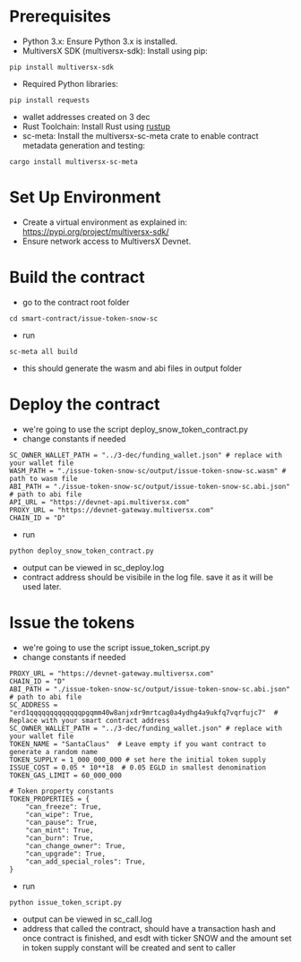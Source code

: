 # Prerequisites

- Python 3.x: Ensure Python 3.x is installed.
- MultiversX SDK (multiversx-sdk): Install using pip:
```shell
pip install multiversx-sdk
```
- Required Python libraries:
```shell
pip install requests
```
- wallet addresses created on 3 dec
- Rust Toolchain: Install Rust using [rustup](https://rustup.rs/)
- sc-meta: Install the multiversx-sc-meta crate to enable contract metadata generation and testing:
```
cargo install multiversx-sc-meta
```
# Set Up Environment
- Create a virtual environment as explained in: https://pypi.org/project/multiversx-sdk/
- Ensure network access to MultiversX Devnet.

# Build the contract
- go to the contract root folder
```
cd smart-contract/issue-token-snow-sc
```
- run
```
sc-meta all build
```
- this should generate the wasm and abi files in output folder

# Deploy the contract
- we're going to use the script deploy_snow_token_contract.py
- change constants if needed
```
SC_OWNER_WALLET_PATH = "../3-dec/funding_wallet.json" # replace with your wallet file
WASM_PATH = "./issue-token-snow-sc/output/issue-token-snow-sc.wasm" # path to wasm file
ABI_PATH = "./issue-token-snow-sc/output/issue-token-snow-sc.abi.json" # path to abi file
API_URL = "https://devnet-api.multiversx.com"
PROXY_URL = "https://devnet-gateway.multiversx.com"
CHAIN_ID = "D"
```
- run
```shell
python deploy_snow_token_contract.py
```
- output can be viewed in sc_deploy.log
- contract address should be visibile in the log file. save it as it will be used later.


# Issue the tokens
- we're going to use the script issue_token_script.py
- change constants if needed
```
PROXY_URL = "https://devnet-gateway.multiversx.com"
CHAIN_ID = "D"
ABI_PATH = "./issue-token-snow-sc/output/issue-token-snow-sc.abi.json" # path to abi file
SC_ADDRESS = "erd1qqqqqqqqqqqqqpgqmm40w8anjxdr9mrtcag0a4ydhg4a9ukfq7vqrfujc7"  # Replace with your smart contract address
SC_OWNER_WALLET_PATH = "../3-dec/funding_wallet.json" # replace with your wallet file
TOKEN_NAME = "SantaClaus"  # Leave empty if you want contract to generate a random name
TOKEN_SUPPLY = 1_000_000_000 # set here the initial token supply
ISSUE_COST = 0.05 * 10**18  # 0.05 EGLD in smallest denomination
TOKEN_GAS_LIMIT = 60_000_000

# Token property constants
TOKEN_PROPERTIES = {
    "can_freeze": True,
    "can_wipe": True,
    "can_pause": True,
    "can_mint": True,
    "can_burn": True,
    "can_change_owner": True,
    "can_upgrade": True,
    "can_add_special_roles": True,
}
```
- run
```shell
python issue_token_script.py
```
- output can be viewed in sc_call.log
- address that called the contract, should have a transaction hash and once contract is finished, and esdt with ticker SNOW and the amount set in token supply constant will be created and sent to caller